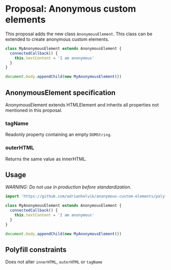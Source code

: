 # Proposal: Anonymous custom elements
This proposal adds the new class `AnonymousElement`. This
class can be extended to create anonymous custom elements.

```javascript
class MyAnonymousElement extends AnonymousElement {
  connectedCallback() {
    this.textContent = 'I am anonymous'
  }
}

document.body.appendChild(new MyAnonymousElement())
```

## AnonymousElement specification
AnonymousElement extends HTMLElement and inherits all
properties not mentioned in this proposal.

### tagName
Readonly property containing an empty `DOMString`.

### outerHTML
Returns the same value as innerHTML.

## Usage
*WARNING: Do not use in production before standardization.*

```javascript
import 'https://github.com/adrianhelvik/anonymous-custom-elements/polyfill.js'

class MyAnonymousElement extends AnonymousElement {
  connectedCallback() {
    this.textContent = 'I am anonymous'
  }
}

document.body.appendChild(new MyAnonymousElement())
```

## Polyfill constraints
Does not alter `innerHTML`, `outerHTML` or `tagName`
